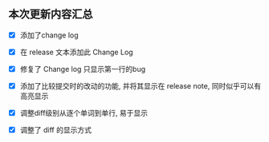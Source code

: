 ## 本次更新内容汇总
- [x] 添加了change log
- [x] 在 release 文本添加此 Change Log
- [x] 修复了 Change log 只显示第一行的bug
- [x] 添加了比较提交时的改动的功能, 并将其显示在 release note, 同时似乎可以有高亮显示
- [x] 调整diff级别从逐个单词到单行, 易于显示

- [x] 调整了 diff 的显示方式